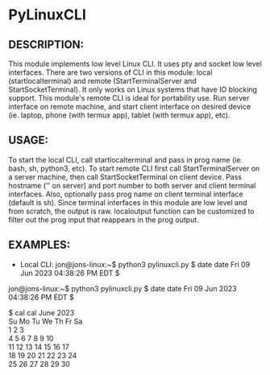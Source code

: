 # PyLinuxCLI

DESCRIPTION:
-----------
This module implements low level Linux CLI. It uses pty and socket low level interfaces. There are two versions of CLI in this module: 
local (startlocalterminal) and remote (StartTerminalServer and StartSocketTerminal). It only works on Linux systems that have IO 
blocking support. 
This module's remote CLI is ideal for portability use. Run server interface on remote machine, and start client interface on desired 
device (ie. laptop, phone (with termux app), tablet (with termux app), etc).

USAGE:
-----
To start the local CLI, call startlocalterminal and pass in prog name (ie. bash, sh, python3, etc). To start remote CLI first call 
StartTerminalServer on a server machine, then call StartSocketTerminal on client device. Pass hostname ('' on server) and port number 
to both server and client terminal interfaces. Also, optionally pass prog name on client terminal interface (default is sh). 
Since terminal interfaces in this module are low level and from scratch, the output is raw. localoutput function can be customized to 
filter out the prog input that reappears in the prog output.

EXAMPLES:
--------
- Local CLI:
jon@jons-linux:~$ python3 pylinuxcli.py
$ date
date
Fri 09 Jun 2023 04:38:26 PM EDT
$


jon@jons-linux:~$ python3 pylinuxcli.py
$ date
date
Fri 09 Jun 2023 04:38:26 PM EDT
$ 

$ cal 
cal 
     June 2023        
Su Mo Tu We Th Fr Sa  
             1  2  3  
 4  5  6  7  8  9 10  
11 12 13 14 15 16 17  
18 19 20 21 22 23 24  
25 26 27 28 29 30     
